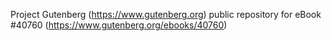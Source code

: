 Project Gutenberg (https://www.gutenberg.org) public repository for eBook #40760 (https://www.gutenberg.org/ebooks/40760)
